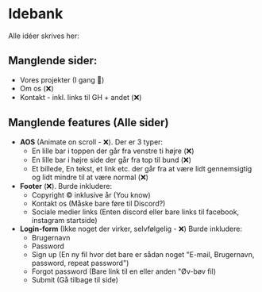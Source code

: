 # Idebank
Alle idéer skrives her:

## Manglende sider:
 - Vores projekter (I gang 🚚)
 - Om os (❌)
 - Kontakt - inkl. links til GH + andet (❌)

## Manglende features (Alle sider)
 - **AOS** (Animate on scroll - ❌). Der er 3 typer:
   - En lille bar i toppen der går fra venstre ti højre (❌)
   - En lille bar i højre side der går fra top til bund (❌)
   - Et billede, En tekst, et link etc. der går fra at være lidt gennemsigtig og lidt mindre til at være normal (❌)
 - **Footer** (❌). Burde inkludere:
   - Copyright &copy; inklusive år (You know)
   - Kontakt os (Måske bare føre til Discord?)
   - Sociale medier links (Enten discord eller bare links til facebook, instagram startside)
 - **Login-form** (Ikke noget der virker, selvfølgelig - ❌) Burde inkludere:
   - Brugernavn
   - Password
   - Sign up (En ny fil hvor det bare er sådan noget "E-mail, Brugernavn, password, repeat password")
   - Forgot password (Bare link til en eller anden "Øv-bøv fil)
   - Submit (Gå tilbage til side)
   
 

